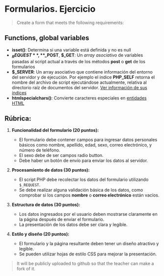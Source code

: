 # Formularios. Ejercicio

 > Create a form that meets the following requirements:

## Functions, global variables

- **isset()**: Determina si una variable está definida y no es null
- **$_REQUEST**, **$_POST**, **$_GET**: Un *array asociativo* de variables pasadas al script actual a través de los métodos **post** o **get** de los formularios
- **$_SERVER**: Un array asociativo que contiene información del entorno del servidor y de ejecución. Por ejemplo el índice **PHP_SELF** retorna el nombre del archivo de script ejecutándose actualmente, relativa al directorio raíz de documentos del servidor. [Ver información de sus índices](https://www.php.net/manual/es/reserved.variables.server.php)
- **htmlspecialchars()**: Convierte caracteres especiales en [entidades HTML](https://developer.mozilla.org/es/docs/Glossary/Entity)

## Rúbrica:

1. **Funcionalidad del formulario (20 puntos):**
   - El formulario debe contener campos para ingresar datos personales básicos como nombre, apellido, edad, sexo, correo electrónico, y número de teléfono.
   - El sexo debe de ser campos radio button.
   - Debe haber un botón de envío para enviar los datos al servidor.

2. **Procesamiento de datos (30 puntos):**
   - El script PHP debe recolectar los datos del formulario utilizando `$_REQUEST`.
   - Se debe realizar alguna validación básica de los datos, como comprobar si los campos **nombre** o **correo electrónico** están vacíos.

3. **Estructura de datos (30 puntos):**
   - Los datos ingresados por el usuario deben mostrarse claramente en la página después de enviar el formulario.
   - La presentación de los datos debe ser clara y legible.

4. **Estilo y diseño (20 puntos):**
   - El formulario y la página resultante deben tener un diseño atractivo y legible.
   - Se pueden utilizar hojas de estilo CSS para mejorar la presentación.


 > It will be publicly uploaded to github so that the teacher can make a fork of it.

